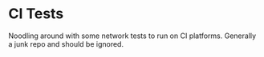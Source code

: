 # CI Tests
Noodling around with some network tests to run on CI platforms.
Generally a junk repo and should be ignored.